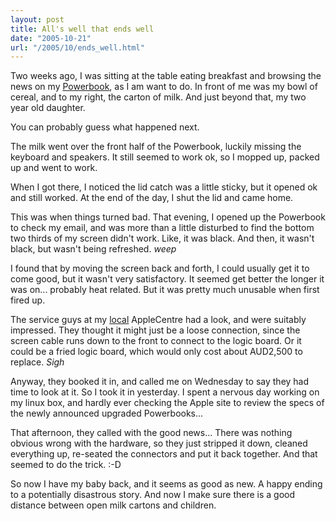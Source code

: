 ```yaml
---
layout: post
title: All's well that ends well
date: "2005-10-21"
url: "/2005/10/ends_well.html"
---
```


Two weeks ago, I was sitting at the table eating breakfast and
browsing the news on my [Powerbook][], as I am want to do. In front of me
was my bowl of cereal, and to my right, the carton of milk. And just
beyond that, my two year old daughter.

You can probably guess what happened next.

The milk went over the front half of the Powerbook, luckily missing
the keyboard and speakers. It still seemed to work ok, so I mopped up,
packed up and went to work.

When I got there, I noticed the lid catch was a little sticky, but it
opened ok and still worked. At the end of the day, I shut the lid and
came home.

This was when things turned bad. That evening, I opened up the
Powerbook to check my email, and was more than a little disturbed to
find the bottom two thirds of my screen didn't work. Like, it was
black. And then, it wasn't black, but wasn't being refreshed. *weep*

I found that by moving the screen back and forth, I could usually get
it to come good, but it wasn't very satisfactory. It seemed get better
the longer it was on... probably heat related. But it was pretty much
unusable when first fired up.

The service guys at my [local][] AppleCentre had a look, and were
suitably impressed. They thought it might just be a loose connection,
since the screen cable runs down to the front to connect to the logic
board. Or it could be a fried logic board, which would only cost about
AUD2,500 to replace. *Sigh*

Anyway, they booked it in, and called me on Wednesday to say they had
time to look at it. So I took it in yesterday. I spent a nervous day
working on my linux box, and hardly ever checking the Apple site to
review the specs of the newly announced upgraded Powerbooks...

That afternoon, they called with the good news... There was nothing
obvious wrong with the hardware, so they just stripped it down,
cleaned everything up, re-seated the connectors and put it back
together. And that seemed to do the trick. :-D

So now I have my baby back, and it seems as good as new. A happy
ending to a potentially disastrous story. And now I make sure there is
a good distance between open milk cartons and children.

[local]: http://www.power.com.au/
[Powerbook]: http://www.apple.com/au/powerbook/
